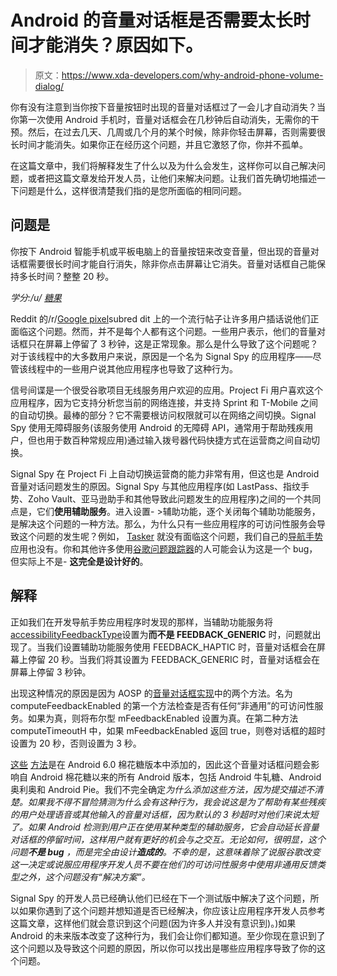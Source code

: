 # Android 的音量对话框是否需要太长时间才能消失？原因如下。

> 原文：<https://www.xda-developers.com/why-android-phone-volume-dialog/>

你有没有注意到当你按下音量按钮时出现的音量对话框过了一会儿才自动消失？当你第一次使用 Android 手机时，音量对话框会在几秒钟后自动消失，无需你的干预。然后，在过去几天、几周或几个月的某个时候，除非你轻击屏幕，否则需要很长时间才能消失。如果你正在经历这个问题，并且它激怒了你，你并不孤单。

在这篇文章中，我们将解释发生了什么以及为什么会发生，这样你可以自己解决问题，或者把这篇文章发给开发人员，让他们来解决问题。让我们首先确切地描述一下问题是什么，这样很清楚我们指的是您所面临的相同问题。

## 问题是

你按下 Android 智能手机或平板电脑上的音量按钮来改变音量，但出现的音量对话框需要很长时间才能自行消失，除非你点击屏幕让它消失。音量对话框自己能保持多长时间？整整 20 秒。

*学分:/u/ [糖果](https://www.reddit.com/user/ConeCandy)*

Reddit 的/r/[Google pixel](https://www.reddit.com/r/GooglePixel/comments/97pdac/why_does_android_pies_volume_pop_up_need_to_stay/)subred dit 上的一个流行帖子让许多用户插话说他们正面临这个问题。然而，并不是每个人都有这个问题。一些用户表示，他们的音量对话框只在屏幕上停留了 3 秒钟，这是正常现象。那么是什么导致了这个问题呢？对于该线程中的大多数用户来说，原因是一个名为 Signal Spy 的应用程序——尽管该线程中的一些用户说其他应用程序也导致了这种行为。

信号间谍是一个很受谷歌项目无线服务用户欢迎的应用。Project Fi 用户喜欢这个应用程序，因为它支持分析您当前的网络连接，并支持 Sprint 和 T-Mobile 之间的自动切换。最棒的部分？它不需要根访问权限就可以在网络之间切换。Signal Spy 使用无障碍服务(该服务使用 Android 的无障碍 API，通常用于帮助残疾用户，但也用于数百种常规应用)通过输入拨号器代码快捷方式在运营商之间自动切换。

Signal Spy 在 Project Fi 上自动切换运营商的能力非常有用，但这也是 Android 音量对话问题发生的原因。Signal Spy 与其他应用程序(如 LastPass、指纹手势、Zoho Vault、亚马逊助手和其他导致此问题发生的应用程序)之间的一个共同点是，它们**使用辅助服务**。进入设置- >辅助功能，逐个关闭每个辅助功能服务，是解决这个问题的一种方法。那么，为什么只有一些应用程序的可访问性服务会导致这个问题的发生呢？例如， [Tasker](https://play.google.com/store/apps/details?id=net.dinglisch.android.taskerm) 就没有面临这个问题，我们自己的[导航手势](https://play.google.com/store/apps/details?id=com.xda.nobar)应用也没有。你和其他许多使用[谷歌问题跟踪器](https://issuetracker.google.com/issues/37081594)的人可能会认为这是一个 bug，但实际上不是- **这完全是设计好的**。

## 解释

正如我们在开发导航手势应用程序时发现的那样，当辅助功能服务将[accessibilityFeedbackType](https://developer.android.com/reference/android/accessibilityservice/AccessibilityServiceInfo.html#feedbackType)设置为**而不是 FEEDBACK_GENERIC** 时，问题就出现了。当我们设置辅助功能服务使用 FEEDBACK_HAPTIC 时，音量对话框会在屏幕上停留 20 秒。当我们将其设置为 FEEDBACK_GENERIC 时，音量对话框会在屏幕上停留 3 秒钟。

出现这种情况的原因是因为 AOSP 的[音量对话框实现](https://android.googlesource.com/platform/frameworks/base/+/master/packages/SystemUI/src/com/android/systemui/volume/VolumeDialogImpl.java)中的两个方法。名为 computeFeedbackEnabled 的第一个方法检查是否有任何“非通用”的可访问性服务。如果为真，则将布尔型 mFeedbackEnabled 设置为真。在第二种方法 computeTimeoutH 中，如果 mFeedbackEnabled 返回 true，则卷对话框的超时设置为 20 秒，否则设置为 3 秒。

[这些](https://android.googlesource.com/platform/frameworks/base/+/5adeabc61d41f89af7f9e01e9f07136618547b9b) [方法](https://android.googlesource.com/platform/frameworks/base/+/f09838be846f59483f36dc3d96f13064362ea37e)是在 Android 6.0 棉花糖版本中添加的，因此这个音量对话框问题会影响自 Android 棉花糖以来的所有 Android 版本，包括 Android 牛轧糖、Android 奥利奥和 Android Pie。我们不完全确定*为什么添加这些方法，因为提交描述不清楚。如果我不得不冒险猜测为什么会有这种行为，我会说这是为了帮助有某些残疾的用户处理语音或其他输入的音量对话框，因为默认的 3 秒超时对他们来说太短了。如果 Android 检测到用户正在使用某种类型的辅助服务，它会自动延长音量对话框的停留时间，这样用户就有更好的机会与之交互。无论如何，很明显，这个问题**不是 bug** ，而是完全由设计**造成的**。不幸的是，这意味着除了说服谷歌改变这一决定或说服应用程序开发人员不要在他们的可访问性服务中使用非通用反馈类型之外，这个问题没有“解决方案”。*

Signal Spy 的开发人员已经确认他们已经在下一个测试版中解决了这个问题，所以如果你遇到了这个问题并想知道是否已经解决，你应该让应用程序开发人员参考这篇文章，这样他们就会意识到这个问题(因为许多人并没有意识到)。)如果 Android 的未来版本改变了这种行为，我们会让你们都知道。至少你现在意识到了这个问题以及导致这个问题的原因，所以你可以找出是哪些应用程序导致了你的这个问题。